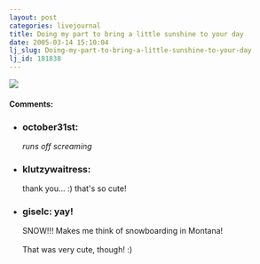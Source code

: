 ```yaml
---
layout: post
categories: livejournal
title: Doing my part to bring a little sunshine to your day
date: 2005-03-14 15:10:04
lj_slug: Doing-my-part-to-bring-a-little-sunshine-to-your-day
lj_id: 181838
---
```

![](http://www.alta.com/Images/Picoftheday/0313a05.jpg)


<div id="comments"><h4>Comments:</h4><div class="lj-comments"><ul>
<li><h3>october31st: </h3>
<a id="comment-363"></a>
<p><em>runs off screaming</em></p>
</li>
<li><h3>klutzywaitress: </h3>
<a id="comment-364"></a>
<p>thank you... :) that's so cute!</p>
</li>
<li class=subject><h3>giselc: yay!</h3>
<a id="comment-365"></a>
<p>SNOW!!! Makes me think of snowboarding in Montana! <br>
<br>
That was very cute, though! :)</p>
</li>
</ul></div></div>
